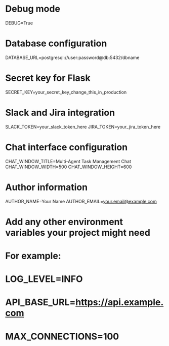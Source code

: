 # Debug mode
DEBUG=True

# Database configuration
DATABASE_URL=postgresql://user:password@db:5432/dbname

# Secret key for Flask
SECRET_KEY=your_secret_key_change_this_in_production

# Slack and Jira integration
SLACK_TOKEN=your_slack_token_here
JIRA_TOKEN=your_jira_token_here

# Chat interface configuration
CHAT_WINDOW_TITLE=Multi-Agent Task Management Chat
CHAT_WINDOW_WIDTH=500
CHAT_WINDOW_HEIGHT=600

# Author information
AUTHOR_NAME=Your Name
AUTHOR_EMAIL=your.email@example.com

# Add any other environment variables your project might need
# For example:
# LOG_LEVEL=INFO
# API_BASE_URL=https://api.example.com
# MAX_CONNECTIONS=100